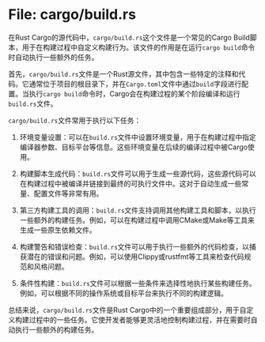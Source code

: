 # File: cargo/build.rs

在Rust Cargo的源代码中，`cargo/build.rs`这个文件是一个常见的Cargo Build脚本，用于在构建过程中自定义构建行为。该文件的作用是在运行`cargo build`命令时自动执行一些额外的任务。

首先，`cargo/build.rs`文件是一个Rust源文件，其中包含一些特定的注释和代码。它通常位于项目的根目录下，并在`Cargo.toml`文件中通过`build`字段进行配置。当执行`cargo build`命令时，Cargo会在构建过程的某个阶段编译和运行`build.rs`文件。

`cargo/build.rs`文件常用于执行以下任务：

1. 环境变量设置：可以在`build.rs`文件中设置环境变量，用于在构建过程中指定编译器参数、目标平台等信息。这些环境变量在后续的编译过程中被Cargo使用。

2. 构建脚本生成代码：`build.rs`文件可以用于生成一些源代码，这些源代码可以在构建过程中被编译并链接到最终的可执行文件中。这对于自动生成一些常量、配置文件等非常有用。

3. 第三方构建工具的调用：`build.rs`文件支持调用其他构建工具和脚本，以执行一些额外的构建任务。例如，可以在构建过程中调用CMake或Make等工具来生成一些原生依赖文件。

4. 构建警告和错误检查：`build.rs`文件可以用于执行一些额外的代码检查，以捕获潜在的错误和问题。例如，可以使用Clippy或rustfmt等工具来检查代码规范和风格问题。

5. 条件性构建：`build.rs`文件可以根据一些条件来选择性地执行某些构建任务。例如，可以根据不同的操作系统或目标平台来执行不同的构建逻辑。

总结来说，`cargo/build.rs`文件是Rust Cargo中的一个重要组成部分，用于自定义构建过程中的一些任务。它使开发者能够更灵活地控制构建过程，并在需要时自动执行一些额外的构建任务。


